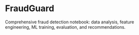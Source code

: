 # FraudGuard
Comprehensive fraud detection notebook: data analysis, feature engineering, ML training, evaluation, and recommendations.
